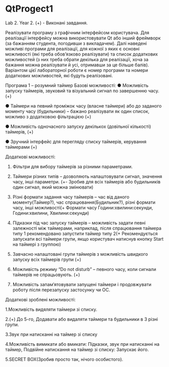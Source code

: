 # QtProgect1
Lab 2. Year 2. (+) -  Виконані завдання.

Реалізувати програму з графічним інтерфейсом користувача. Для реалізації
інтерфейсу можна використовувати Qt або інший фреймворк (за бажанням
студента, погодивши з викладачем).
Далі наведені можливі програми для реалізації, для кожної з яких є основні
можливості (які треба обов’язково реалізувати) та список додаткових
можливостей (з них треба обрати декілька для реалізації, хоча за бажання
можна реалізувати й усі, отримавши за це більше балів). Варіантом цієї
лабораторної роботи є номер програми та номери додаткових можливостей,
які будуть реалізовані.

Програма 1 – розумний таймер
Базові можливості:
● Можливість запуску таймерів, звуковий та візуальний сигнал по завершенню часу. (+)

● Таймери на певний проміжок часу (власне таймери) або до заданого моменту часу
(будильники) – бажано реалізувати як один список, можливо з додатковою
фільтрацією (+)

● Можливість одночасного запуску декількох (довільної кількості) таймерів, (+)

● Зручний інтерфейс для перегляду списку таймерів, керування таймерами (+)

Додаткові можливості:

1. Фільтри для вибору таймерів за різними параметрами.

2. Таймери різних типів – дозволяють налаштовувати сигнал, значення часу, інші
параметри. (+- Зробив для всіх таймерів або будильників один сигнал, який можна змінювати)

3. Різні формати задання часу таймерів – час від даного моменту(Таймер?), час спрацювання(Будильник?),
різні формати часу, інші можливості(+ Формати часу Години:хвилини:секунди, Години:хвилини, Хвилини:секунди)

4. Підказки під час запуску таймерів – можливість задати певні залежності між
таймерами, наприклад, після спрацювання таймера типу 1 рекомендовано
запустити таймер типу 2(+ Рекомендується запускати всі таймери групи, якщо користувач натиснув кнопку Start на таймері з группою)

5. Завчасно налаштовані групи таймерів з можливість швидкого запуску всіх таймерів
групи (+)

6. Можливість режиму “Do not disturb” – певного часу, коли сигнали таймерів не
спрацьовують. (+)

7. Можливість запам’ятовувати запущені таймери і продовжувати роботу після
перезапуску застосунку чи ОС.

Додаткові зроблені можливості:

1.Можливість видяляти таймери зі списку.

2.(+) До 5-го, Додавати або видаляти таймери та будильники в 3 різні групи.

3.Звук при натисканні на таймер зі списку

4.Можливість вимикати або вмикати: Підказки, звук при натисканні на таймер,  Подвійне натискання на таймер зі списку: Запускає його.

5.SECRET BOX(Зробив просто так, нічого особистого).



